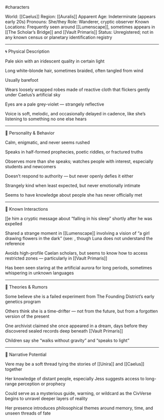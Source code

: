#characters 

World: [[Caelus]]
Region: [[Auralis]]
Apparent Age: Indeterminate (appears early 20s)
Pronouns: She/they
Role: Wanderer, cryptic observer
Known Locations: Frequently seen around [[Lumenscape]], sometimes appears in [[The Scholar’s Bridge]] and [[Vault Primaris]]
Status: Unregistered; not in any known census or planetary identification registry


---

🌀 Physical Description

Pale skin with an iridescent quality in certain light

Long white-blonde hair, sometimes braided, often tangled from wind

Usually barefoot

Wears loosely wrapped robes made of reactive cloth that flickers gently under Caelus’s artificial sky

Eyes are a pale grey-violet — strangely reflective

Voice is soft, melodic, and occasionally delayed in cadence, like she’s listening to something no one else hears



---

🧠 Personality & Behavior

Calm, enigmatic, and never seems rushed

Speaks in half-formed prophecies, poetic riddles, or fractured truths

Observes more than she speaks; watches people with interest, especially students and newcomers

Doesn’t respond to authority — but never openly defies it either

Strangely kind when least expected, but never emotionally intimate

Seems to have knowledge about people she has never officially met



---

💬 Known Interactions

[[e him a cryptic message about “falling in his sleep” shortly after he was expelled

Shared a strange moment in [[Lumenscape]] involving a vision of “a girl drawing flowers in the dark” (see: , though Luna does not understand the reference

Avoids high-profile Caelan scholars, but seems to know how to access restricted zones — particularly in [[Vault Primaris]]

Has been seen staring at the artificial aurora for long periods, sometimes whispering in unknown languages



---

🧩 Theories & Rumors

Some believe she is a failed experiment from The Founding District’s early genetics program

Others think she is a time-drifter — not from the future, but from a forgotten version of the present

One archivist claimed she once appeared in a dream, days before they discovered sealed records deep beneath [[Vault Primaris]]

Children say she “walks without gravity” and “speaks to light”



---

🌌 Narrative Potential

Vere may be a soft thread tying the stories of [[Unira]] and [[Caelus]] together

Her knowledge of distant people, especially Jess suggests access to long-range perception or prophecy

Could serve as a mysterious guide, warning, or wildcard as the CivVerse begins to unravel deeper layers of reality

Her presence introduces philosophical themes around memory, time, and unseen threads of fate